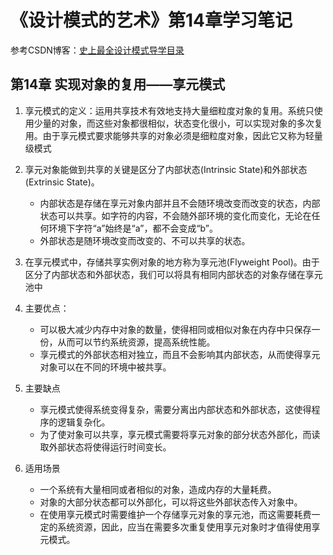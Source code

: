 # 《设计模式的艺术》第14章学习笔记

参考CSDN博客：[史上最全设计模式导学目录](https://blog.csdn.net/LoveLion/article/details/17517213)

## 第14章 实现对象的复用——享元模式

1. 享元模式的定义：运用共享技术有效地支持大量细粒度对象的复用。系统只使用少量的对象，而这些对象都很相似，状态变化很小，可以实现对象的多次复用。由于享元模式要求能够共享的对象必须是细粒度对象，因此它又称为轻量级模式

2. 享元对象能做到共享的关键是区分了内部状态(Intrinsic State)和外部状态(Extrinsic State)。
    - 内部状态是存储在享元对象内部并且不会随环境改变而改变的状态，内部状态可以共享。如字符的内容，不会随外部环境的变化而变化，无论在任何环境下字符“a”始终是“a”，都不会变成“b”。
    - 外部状态是随环境改变而改变的、不可以共享的状态。

3. 在享元模式中，存储共享实例对象的地方称为享元池(Flyweight Pool)。由于区分了内部状态和外部状态，我们可以将具有相同内部状态的对象存储在享元池中

4. 主要优点：
    - 可以极大减少内存中对象的数量，使得相同或相似对象在内存中只保存一份，从而可以节约系统资源，提高系统性能。
    - 享元模式的外部状态相对独立，而且不会影响其内部状态，从而使得享元对象可以在不同的环境中被共享。

5. 主要缺点
    - 享元模式使得系统变得复杂，需要分离出内部状态和外部状态，这使得程序的逻辑复杂化。
    - 为了使对象可以共享，享元模式需要将享元对象的部分状态外部化，而读取外部状态将使得运行时间变长。

6. 适用场景
    - 一个系统有大量相同或者相似的对象，造成内存的大量耗费。
    - 对象的大部分状态都可以外部化，可以将这些外部状态传入对象中。
    - 在使用享元模式时需要维护一个存储享元对象的享元池，而这需要耗费一定的系统资源，因此，应当在需要多次重复使用享元对象时才值得使用享元模式。
